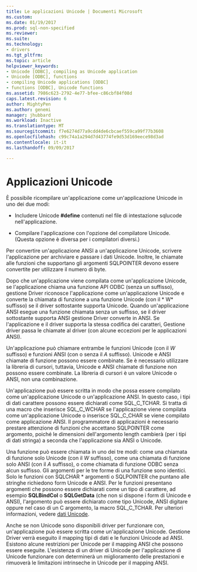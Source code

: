 ```yaml
---
title: Le applicazioni Unicode | Documenti Microsoft
ms.custom: 
ms.date: 01/19/2017
ms.prod: sql-non-specified
ms.reviewer: 
ms.suite: 
ms.technology:
- drivers
ms.tgt_pltfrm: 
ms.topic: article
helpviewer_keywords:
- Unicode [ODBC], compiling as Unicode application
- Unicode [ODBC], functions
- compiling Unicode applications [ODBC]
- functions [ODBC], Unicode functions
ms.assetid: 7986c623-2792-4e77-bfee-c86cbf84f08d
caps.latest.revision: 6
author: MightyPen
ms.author: genemi
manager: jhubbard
ms.workload: Inactive
ms.translationtype: MT
ms.sourcegitcommit: f7e6274d77a9cdd4de6cbcaef559ca99f77b3608
ms.openlocfilehash: c99c74a1a294d7d43774fe9d53d169eece98d3ad
ms.contentlocale: it-it
ms.lasthandoff: 09/09/2017

---
```

# <a name="unicode-applications"></a>Applicazioni Unicode
È possibile ricompilare un'applicazione come un'applicazione Unicode in uno dei due modi:  
  
-   Includere Unicode **#define** contenuti nel file di intestazione sqlucode nell'applicazione.  
  
-   Compilare l'applicazione con l'opzione del compilatore Unicode. (Questa opzione è diversa per i compilatori diversi.)  
  
 Per convertire un'applicazione ANSI a un'applicazione Unicode, scrivere l'applicazione per archiviare e passare i dati Unicode. Inoltre, le chiamate alle funzioni che supportano gli argomenti SQLPOINTER devono essere convertite per utilizzare il numero di byte.  
  
 Dopo che un'applicazione viene compilata come un'applicazione Unicode, se l'applicazione chiama una funzione API ODBC (senza un suffisso), gestione Driver riconosce l'applicazione come un'applicazione Unicode e converte la chiamata di funzione a una funzione Unicode (con il * W* suffisso) se il driver sottostante supporta Unicode. Quando un'applicazione ANSI esegue una funzione chiamata senza un suffisso, se il driver sottostante supporta ANSI gestione Driver converte in ANSI. Se l'applicazione e il driver supporta la stessa codifica dei caratteri, Gestione driver passa le chiamate al driver (con alcune eccezioni per le applicazioni ANSI).  
  
 Un'applicazione può chiamare entrambe le funzioni Unicode (con il *W* suffisso) e funzioni ANSI (con o senza il *A* suffisso). Unicode e ANSI chiamate di funzione possono essere combinate. Se è necessario utilizzare la libreria di cursori, tuttavia, Unicode e ANSI chiamate di funzione non possono essere combinate. La libreria di cursori è un valore Unicode o ANSI, non una combinazione.  
  
 Un'applicazione può essere scritta in modo che possa essere compilato come un'applicazione Unicode o un'applicazione ANSI. In questo caso, i tipi di dati carattere possono essere dichiarati come SQL_C_TCHAR. Si tratta di una macro che inserisce SQL_C_WCHAR se l'applicazione viene compilata come un'applicazione Unicode o inserisce SQL_C_CHAR se viene compilato come applicazione ANSI. Il programmatore di applicazioni è necessario prestare attenzione di funzioni che accettano SQLPOINTER come argomento, poiché le dimensioni dell'argomento length cambierà (per i tipi di dati stringa) a seconda che l'applicazione sia ANSI o Unicode.  
  
 Una funzione può essere chiamata in uno dei tre modi: come una chiamata di funzione solo Unicode (con il *W* suffisso), come una chiamata di funzione solo ANSI (con il *A* suffisso), o come chiamata di funzione ODBC senza alcun suffisso. Gli argomenti per le tre forme di una funzione sono identici. Solo le funzioni con SQLCHAR \* argomenti o SQLPOINTER che puntano alle stringhe richiedono form Unicode e ANSI. Per le funzioni presentano argomenti che possono essere dichiarati come un tipo di carattere, ad esempio **SQLBindCol** o **SQLGetData** (che non si dispone i form di Unicode e ANSI), l'argomento può essere dichiarato come tipo Unicode, ANSI digitare oppure nel caso di un C argomento, la macro SQL_C_TCHAR. Per ulteriori informazioni, vedere [dati Unicode](../../../odbc/reference/develop-app/unicode-data.md).  
  
 Anche se non Unicode sono disponibili driver per funzionare con, un'applicazione può essere scritta come un'applicazione Unicode. Gestione Driver verrà eseguito il mapping tipi di dati e le funzioni Unicode ad ANSI. Esistono alcune restrizioni per Unicode per il mapping ANSI che possono essere eseguite. L'esistenza di un driver di Unicode per l'applicazione di Unicode funzionare con determinerà un miglioramento delle prestazioni e rimuoverà le limitazioni intrinseche in Unicode per il mapping ANSI.

